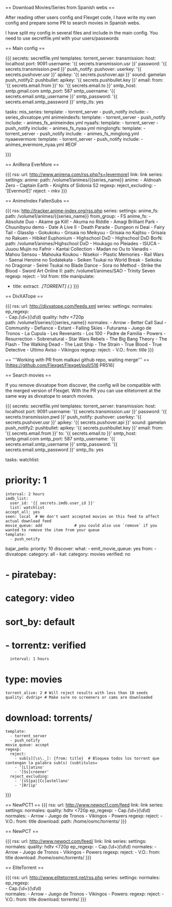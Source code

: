 == Download Movies/Series from Spanish webs ==

After reading other users config and Flexget code, I have write my own config and prepare some PR to search movies in Spanish webs.

I have split my config in several files and include in the main config.
You need to use secretfile.yml with your users/passwords

== Main config ==


{{{
secrets: secretfile.yml
templates:
  torrent_server:
    transmission:
      host: localhost
      port: 9091
      username: '{{ secrets.transmission.usr }}'
      password: '{{ secrets.transmission.pwd }}'
  push_notify:
    pushover:
      userkey: '{{ secrets.pushover.usr }}'
      apikey: '{{ secrets.pushover.api }}'
      sound: gamelan
  push_notify2:
    pushbullet:
      apikey: '{{ secrets.pushbullet.key }}'
email:
  from: '{{ secrets.email.from }}'
  to: '{{ secrets.email.to }}'
  smtp_host: smtp.gmail.com
  smtp_port: 587
  smtp_username: '{{ secrets.email.smtp_username }}'
  smtp_password: '{{ secrets.email.smtp_password }}'
  smtp_tls: yes

tasks:
  mis_series:
    template:
      - torrent_server
      - push_notify
    include: 
      - series_divxatope.yml
  animeindexfs:
    template:
      - torrent_server
      - push_notify
    include:
      - animes_fs_animeindex.yml
  nyaafs:
    template:
      - torrent_server
      - push_notify
    include:
      - animes_fs_nyaa.yml
  minglongfs:
    template:
      - torrent_server
      - push_notify
    include:
      - animes_fs_minglong.yml
  nyaaevermore:
    template:
      - torrent_server
      - push_notify
    include:
      - animes_evermore_nyaa.yml
#EOF         

}}}

== AniRena EverMore ==

{{{
rss: 
  url: http://www.anirena.com/rss.php?s=[evermore]
  link: link
series:
  settings:
    anime:
      path: /volume1/animes/{{series_name}}
  anime:
    - Aldnoah Zero
    - Captain Earth
    - Knights of Sidonia S2
regexp:
  reject_excluding:
    - '\[EvermorE\]'
  reject:
    - mkv
}}}

== AnimeIndex FallenSubs ==

{{{
rss: http://tracker.anime-index.org/rss.php
series:
  settings:
    anime_fs:
      path: /volume1/animes/{{series_name}}
      from_group:
        - FS
  anime_fs:
    - Absolute Duo
    - Akame ga Kill!
    - Akuma no Riddle
    - Amagi Brilliant Park
    - Chuunibyou demo
    - Date A Live II
    - Death Parade
    - Dungeon ni Deai
    - Fairy Tail
    - Glasslip
    - Gokukoku
    - Grisaia no Meikyuu
    - Grisaia no Kajitsu
    - Grisaia no Rakuen
    - Hibike! Euphonium
    - Highschool DxD
    - Highschool DxD BorN:
        path: /volume1/animes/Highschool DxD
    - Houkago no Pleiades
    - ISUCA
    - Juuou Mujin no Fafnir
    - Kantai Collection
    - Madan no Ou to Vanadis
    - Mahou Sensou
    - Mahouka Koukou
    - Nisekoi
    - Plastic Memories
    - Rail Wars
    - Saenai Heroine no Sodatekata
    - Seiken Tsukai no World Break
    - Seikoku no Dragonar
    - Seirei Tsukai no Blade Dance
    - Sora no Method
    - Strike the Blood
    - Sword Art Online II:
        path: /volume1/animes/SAO
    - Trinity Seven
regexp:
  reject:
    - Vol
  from: title
manipulate:
  - title:
      extract: .*\[TORRENT\] (.*)
}}}

== DivXATope ==


{{{
rss:
  url: http://divxatope.com/feeds.xml
series:
  settings:
    normales:
      ep_regexp:                           
        - Cap.(\d+)(\d\d)
      quality: hdtv <720p                  
      path: /volume1/series/{{series_name}}
  normales:
    - Arrow
    - Better Call Saul
    - Community
    - Defiance
    - Extant
    - Falling Skies
    - Futurama
    - Juego de Tronos
    - La Cupula
    - Les Revenants
    - Los 100
    - Padre de Familia
    - Powers
    - Resurrection
    - Sobrenatural
    - Star Wars Rebels
    - The Big Bang Theory
    - The Flash
    - The Walking Dead
    - The Last Ship
    - The Strain
    - True Blood
    - True Detective
    - Ultimo Aviso
    - Vikingos
regexp:
  reject:
    - V.O.:
        from: title
}}}

== '''Working with PR from malkavi github repo, waiting merge''' ==
[https://github.com/Flexget/Flexget/pull/516 PR516]

== Search movies ==

If you remove divxatope from discover, the config will be compatible with the merged version of Flexget.
With the PR you can use elitetorrent at the same way as divxatope to search movies.

{{{
secrets: secretfile.yml
templates:
  torrent_server:
    transmission:
      host: localhost
      port: 9091
      username: '{{ secrets.transmission.usr }}'
      password: '{{ secrets.transmission.pwd }}'
  push_notify:
    pushover:
      userkey: '{{ secrets.pushover.usr }}'
      apikey: '{{ secrets.pushover.api }}'
      sound: gamelan
  push_notify2:
    pushbullet:
      apikey: '{{ secrets.pushbullet.key }}'
email:
  from: '{{ secrets.email.from }}'
  to: '{{ secrets.email.to }}'
  smtp_host: smtp.gmail.com
  smtp_port: 587
  smtp_username: '{{ secrets.email.smtp_username }}'
  smtp_password: '{{ secrets.email.smtp_password }}'
  smtp_tls: yes
  
tasks:
  watchlist:
#    priority: 1
    interval: 2 hours
    imdb_list:
      user_id: '{{ secrets.imdb.user_id }}'
      list: watchlist
    accept_all: yes
    seen: local  # We don't want accepted movies on this feed to affect actual download feed
    movie_queue: add              # you could also use `remove` if you wanted to remove the item from your queue
    template:
      - push_notify
  bajar_pelis:
    priority: 10
    discover:
      what:
        - emit_movie_queue: yes
      from:
        - divxatope:
            category: all
        - kat:
            category: movies
            verified: no
#        - piratebay:
#            category: video
#            sort_by: default
#        - torrentz: verified
      interval: 1 hours
#      type: movies
    torrent_alive: 2 # Will reject results with less than 10 seeds
    quality: dvdrip+ # Make sure no screeners or cams are downloaded
#    download: torrents/
    template:
      - torrent_server
      - push_notify
    movie_queue: accept
    regexp:
      reject:
        - sub[s][\s\._]: {from: title}  # Bloquea todos los torrent que contengan la palabra sub(s) (subtitulos=
        - '[Ll]atino'
        - '[Ss]creener'
      reject_excluding:
        - '[sS]pa|[Cc]astellano'
        - '[Rr]ip'
}}}

== NewPCT1 ==
{{{
rss:
  url: http://www.newpct1.com/feed
  link: link
series:
  settings:
    normales:
      quality: hdtv <720p
      ep_regexp:
        - Cap.(\d+)(\d\d)
  normales:
    - Arrow
    - Juego de Tronos
    - Vikingos
    - Powers
regexp:
  reject:
    - V.O.:
        from: title
download:
  path: /home/osmc/torrents/
}}}

== NewPCT ==

{{{
rss:
  url: http://www.newpct.com/feed/
  link: link
series:
  settings:
    normales:
      quality: hdtv <720p
      ep_regexp:
        - Cap.(\d+)(\d\d)
  normales:
    - Arrow
    - Juego de Tronos
    - Vikingos
    - Powers
regexp:
  reject:
    - V.O.:
        from: title
download: /home/osmc/torrents/
}}}

== EliteTorrent ==

{{{
rss:
  url: http://www.elitetorrent.net/rss.php
series:
  settings:
    normales:
      ep_regexp:                           
        - Cap.(\d+)(\d\d)                      
  normales:
    - Arrow
    - Juego de Tronos
    - Vikingos
    - Powers:
regexp:
  reject:
    - V.O.:
        from: title
download: torrents/
}}}